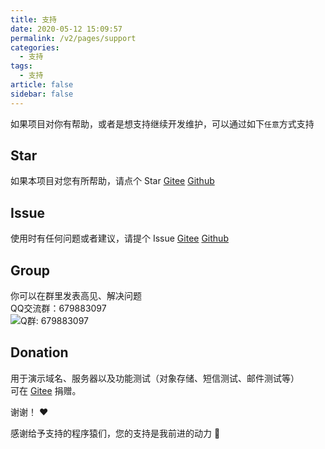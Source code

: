 ```yaml
---
title: 支持
date: 2020-05-12 15:09:57
permalink: /v2/pages/support
categories: 
  - 支持
tags: 
  - 支持
article: false
sidebar: false
---
```


如果项目对你有帮助，或者是想支持继续开发维护，可以通过如下`任意`方式支持

## Star
如果本项目对您有所帮助，请点个 Star
[Gitee](https://gitee.com/skyselang/yylAdmin)
[Github](https://github.com/skyselang/yylAdmin)

## Issue
使用时有任何问题或者建议，请提个 Issue 
[Gitee](https://gitee.com/skyselang/yylAdmin/issues)
[Github](https://github.com/skyselang/yylAdmin/issues)

## Group
你可以在群里发表高见、解决问题  
QQ交流群：679883097  
<img :src="$withBase('/img-v2/support/qq-group01.png')" alt="Q群: 679883097">

## Donation
用于演示域名、服务器以及功能测试（对象存储、短信测试、邮件测试等）  
可在 [Gitee](https://gitee.com/skyselang/yylAdmin) 捐赠。
<div style="display:none">
| Wechat Admire | Wechat Pay | Alipay |
| :---: | :---: | :---: |
| <img :src="$withBase('/img-v2/support/jz-wxzs.jpg')" alt="Wechat Admire Qrcode"> | <img :src="$withBase('/img-v2/support/jz-wx.jpg')" alt="Wechat Pay QRcode"> | <img :src="$withBase('/img-v2/support/jz-zfb.jpg')" alt="Alipay QRcode"> |
</div>

谢谢！ :heart:

感谢给予支持的程序猿们，您的支持是我前进的动力 🎉
